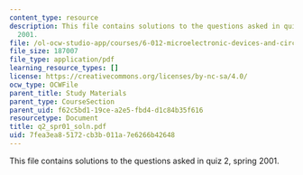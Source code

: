 ```yaml
---
content_type: resource
description: This file contains solutions to the questions asked in quiz 2, spring
  2001.
file: /ol-ocw-studio-app/courses/6-012-microelectronic-devices-and-circuits-fall-2005/7fea3ea85172cb3b011a7e6266b42648_q2_spr01_soln.pdf
file_size: 187007
file_type: application/pdf
learning_resource_types: []
license: https://creativecommons.org/licenses/by-nc-sa/4.0/
ocw_type: OCWFile
parent_title: Study Materials
parent_type: CourseSection
parent_uid: f62c5bd1-19ce-a2e5-fbd4-d1c84b35f616
resourcetype: Document
title: q2_spr01_soln.pdf
uid: 7fea3ea8-5172-cb3b-011a-7e6266b42648
---
```

This file contains solutions to the questions asked in quiz 2, spring 2001.